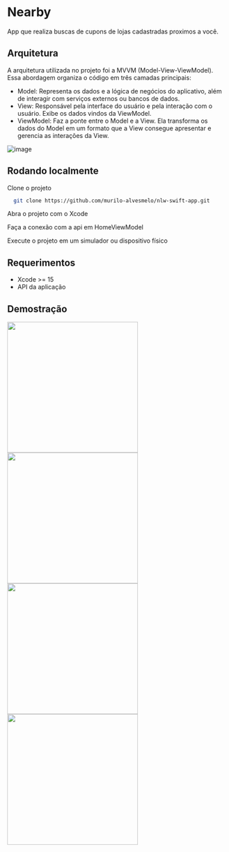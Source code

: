 
# Nearby

App que realiza buscas de cupons de lojas cadastradas proximos a você.

## Arquitetura

A arquitetura utilizada no projeto foi a MVVM (Model-View-ViewModel). Essa abordagem organiza o código em três camadas principais:
- Model: Representa os dados e a lógica de negócios do aplicativo, além de interagir com serviços externos ou bancos de dados.
- View: Responsável pela interface do usuário e pela interação com o usuário. Exibe os dados vindos da ViewModel.
- ViewModel: Faz a ponte entre o Model e a View. Ela transforma os dados do Model em um formato que a View consegue apresentar e gerencia as interações da View.

![image](https://github.com/user-attachments/assets/e13284d2-0625-41d8-9948-6f0e3a40ef04)


## Rodando localmente

Clone o projeto

```bash
  git clone https://github.com/murilo-alvesmelo/nlw-swift-app.git
```

Abra o projeto com o Xcode

Faça a conexão com a api em HomeViewModel

Execute o projeto em um simulador ou dispositivo físico

## Requerimentos

- Xcode >= 15
- API da aplicação

## Demostração

<img src="https://github.com/user-attachments/assets/edb5bcdd-cec8-47e6-b014-a460cd1a8384" width="300px"/>

<img src="https://github.com/user-attachments/assets/39ef05bc-0572-4f95-8e4f-8352ccccef5e" width="300px"/>

<img src="https://github.com/user-attachments/assets/414586aa-0eb7-4e23-900e-c5b0ba24be8a" width="300px"/>

<img src="https://github.com/user-attachments/assets/0c874976-bc1b-4f15-b3ce-bed05faf1cef" width="300px"/>
